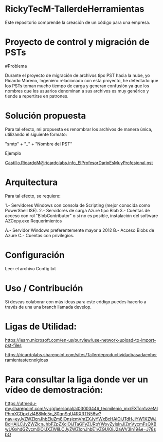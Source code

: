 # RickyTecM-TallerdeHerramientas
Este repositorio comprende la creación de un código para una empresa.

#  Proyecto de control y migración de PSTs

#Problema

Durante el proyecto de migración de archivos tipo PST hacia la nube, yo Ricardo Moreno, Ingeniero relacionado con esta proyecto, he detectado que los PSTs toman mucho tiempo de carga y generan confusión ya que los nombres que los usuarios denominan a sus archivos es muy genérico y tiende a repertirse en patrones.

#  Solución propuesta

Para tal efecto, mi propuesta es renombrar los archivos de manera única, utilizando el siguiente formato:

"smtp" + "_" + "Nombre del PST"

Ejemplo

Castillo.RicardoM@ricardolabs.info_ElProfesorDarioEsMuyProfesional.pst

#  Arquitectura

Para tal efecto, se requiere:

1.- Servidores Windows con consola de Scripting (mejor conocida como PowerShell ISE). 2.- Servidores de carga Azure tipo Blob 3.- Cuentas de acceso con rol "BlobContributor" o si no es posible, instalación del software AZCopy.exe
Requerimientos

A.- Servidor Windows preferentemente mayor a 2012 B.- Acceso Blobs de Azure C.- Cuentas con privilegios.

#  Configuración

Leer el archivo Config.txt

#  Uso / Contribución

Si deseas colaborar con más ideas para este código puedes hacerlo a través de una una branch llamada develop.

#  Ligas de Utilidad:

https://learn.microsoft.com/en-us/purview/use-network-upload-to-import-pst-files

https://ricardolabs.sharepoint.com/sites/Tallerdeproductividadbasadaenherramientastecnolgicas

#  Para consultar la liga donde ver un vídeo de demostración:

https://utmedu-my.sharepoint.com/:v:/g/personal/al03003446_tecmilenio_mx/EXTcn1vzeMlPhmXGDpxfzl4B8Mc5n_80qnSqU4RXRTN56w?nav=eyJyZWZlcnJhbEluZm8iOnsicmVmZXJyYWxBcHAiOiJTdHJlYW1XZWJBcHAiLCJyZWZlcnJhbFZpZXciOiJTaGFyZURpYWxvZyIsInJlZmVycmFsQXBwUGxhdGZvcm0iOiJXZWIiLCJyZWZlcnJhbE1vZGUiOiJ2aWV3In19&e=J78sbO

